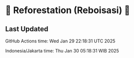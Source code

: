
# 🌳 Reforestation (Reboisasi) 🌲

## Last Updated

GitHub Actions time: Wed Jan 29 22:18:31 UTC 2025

Indonesia/Jakarta time: Thu Jan 30 05:18:31 WIB 2025
